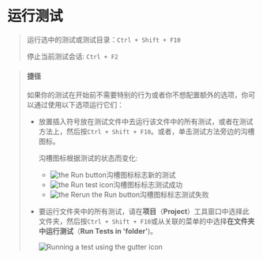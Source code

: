 # 运行测试

> 运行选中的测试或测试目录：`Ctrl + Shift + F10`
>
> 停止当前测试会话: `Ctrl + F2`

> #### 捷径
>
> 如果你的测试在开始前不需要特别的行为或者你不想配置额外的选项，你可以通过使用以下选项运行它们：
>
> - 放置插入符号放在测试文件中去运行该文件中的所有测试，或者在测试方法上，然后按`Ctrl + Shift + F10`。或者，单击测试方法旁边的沟槽图标。
>
>   沟槽图标根据测试的状态而变化:
>
>   - ![the Run button](https://resources.jetbrains.com/help/img/idea/2021.3/android.studio.icons.shell.toolbar.run.svg)沟槽图标标志新的测试
>   - ![the Run test icon](https://resources.jetbrains.com/help/img/idea/2021.3/icons.runConfigurations.testState.green2.svg)沟槽图标标志测试成功
>   - ![the Rerun the Run button](https://resources.jetbrains.com/help/img/idea/2021.3/icons.runConfigurations.rerunFailedTests.svg)沟槽图标标志测试失败
>
> - 要运行文件夹中的所有测试，请在**项目**（**Project**）工具窗口中选择此文件夹，然后按`Ctrl + Shift + F10`或从关联的菜单的中选择**在文件夹中运行测试**（**Run Tests in 'folder'**)。
>
>   ![Running a test using the gutter icon](https://resources.jetbrains.com/help/img/idea/2021.3/go_run_test.png)



